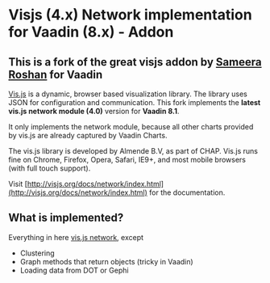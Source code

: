 Visjs (4.x) Network implementation for Vaadin (8.x) - Addon
=====


This is a fork of the great visjs addon by [Sameera Roshan](https://github.com/sameeraroshan/visjs) for Vaadin
----

[Vis.js](http://visjs.org) is a dynamic, browser based visualization library. The library uses JSON for configuration and communication. This fork implements the **latest vis.js network module (4.0)** version for **Vaadin 8.1**.

It only implements the network module, because all other charts provided by vis.js are already captured by Vaadin Charts.

The vis.js library is developed by Almende B.V, as part of CHAP. Vis.js runs fine on Chrome, Firefox, Opera, Safari, IE9+, and most mobile browsers (with full touch support).

Visit [http://visjs.org/docs/network/index.html](http://visjs.org/docs/network/index.html) for the documentation.

What is implemented?
----
Everything in here [vis.js network](http://visjs.org/docs/network/), except

* Clustering
* Graph methods that return objects (tricky in Vaadin)
* Loading data from DOT or Gephi

